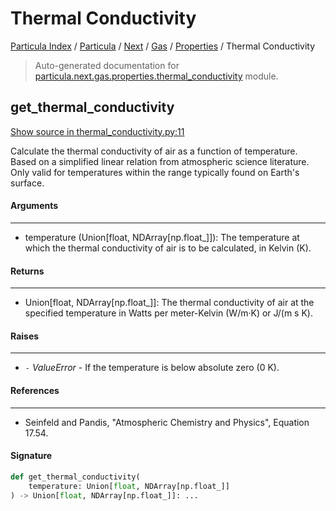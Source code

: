 # Thermal Conductivity

[Particula Index](../../../../README.md#particula-index) / [Particula](../../../index.md#particula) / [Next](../../index.md#next) / [Gas](../index.md#gas) / [Properties](./index.md#properties) / Thermal Conductivity

> Auto-generated documentation for [particula.next.gas.properties.thermal_conductivity](../../../../../../particula/next/gas/properties/thermal_conductivity.py) module.

## get_thermal_conductivity

[Show source in thermal_conductivity.py:11](../../../../../../particula/next/gas/properties/thermal_conductivity.py#L11)

Calculate the thermal conductivity of air as a function of temperature.
Based on a simplified linear relation from atmospheric science literature.
Only valid for temperatures within the range typically found on
Earth's surface.

#### Arguments

-----
- temperature (Union[float, NDArray[np.float_]]): The temperature at which
the thermal conductivity of air is to be calculated, in Kelvin (K).

#### Returns

--------
- Union[float, NDArray[np.float_]]: The thermal conductivity of air at the
specified temperature in Watts per meter-Kelvin (W/m·K) or J/(m s K).

#### Raises

------
- `-` *ValueError* - If the temperature is below absolute zero (0 K).

#### References

----------
- Seinfeld and Pandis, "Atmospheric Chemistry and Physics", Equation 17.54.

#### Signature

```python
def get_thermal_conductivity(
    temperature: Union[float, NDArray[np.float_]]
) -> Union[float, NDArray[np.float_]]: ...
```

